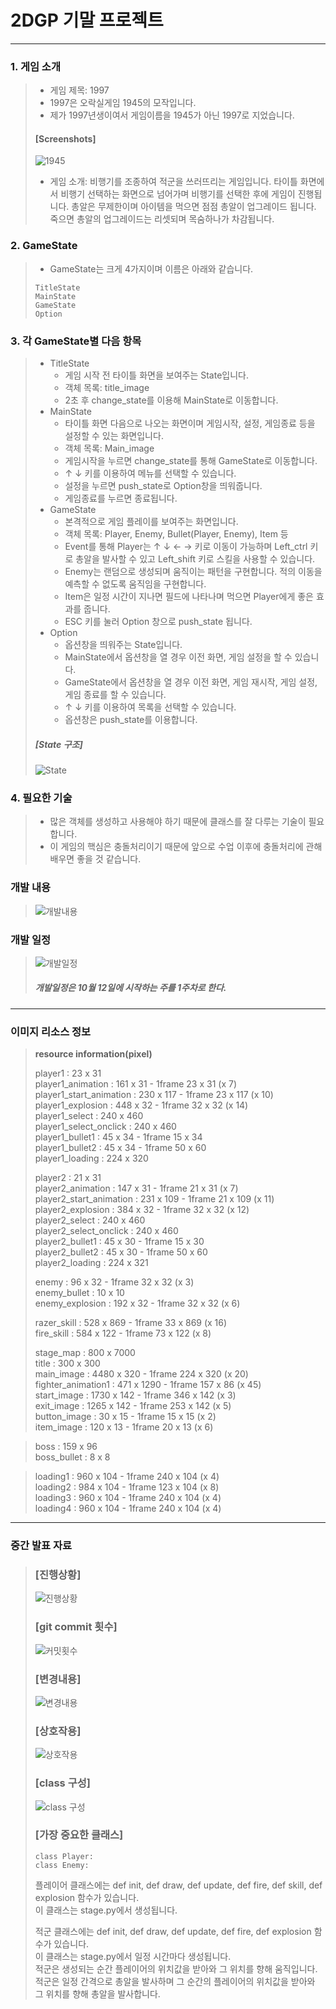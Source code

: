 # 2DGP 기말 프로젝트
-----------------------------------
### 1. 게임 소개
>+ 게임 제목: 1997
>+ 1997은 오락실게임 1945의 모작입니다.
>+ 제가 1997년생이여서 게임이름을 1945가 아닌 1997로 지었습니다.
>####      [Screenshots]
>![1945](https://user-images.githubusercontent.com/32861131/94073717-e4488800-fe32-11ea-93d5-09b78c45a9ba.png)
>+ 게임 소개: 비행기를 조종하여 적군을 쓰러뜨리는 게임입니다.
>  타이틀 화면에서 비행기 선택하는 화면으로 넘어가며 비행기를 선택한 후에 게임이 진행됩니다.
>  총알은 무제한이며 아이템을 먹으면 점점 총알이 업그레이드 됩니다.
>  죽으면 총알의 업그레이드는 리셋되며 목숨하나가 차감됩니다.
### 2. GameState
>+ GameState는 크게 4가지이며 이름은 아래와 같습니다.
>```
>TitleState
>MainState
>GameState
>Option
>```
### 3. 각 GameState별 다음 항목
>+ TitleState
>   + 게임 시작 전 타이틀 화면을 보여주는 State입니다.
>   + 객체 목록: title_image
>   + 2초 후 change_state를 이용해 MainState로 이동합니다.  
>+ MainState
>   + 타이틀 화면 다음으로 나오는 화면이며 게임시작, 설정, 게임종료 등을 설정할 수 있는 화면입니다.
>   + 객체 목록: Main_image
>   + 게임시작을 누르면 change_state를 통해 GameState로 이동합니다.
>   + ↑ ↓ 키를 이용하여 메뉴를 선택할 수 있습니다.
>   + 설정을 누르면 push_state로 Option창을 띄워줍니다.
>   + 게임종료를 누르면 종료됩니다.
>+ GameState
>   + 본격적으로 게임 플레이를 보여주는 화면입니다.
>   + 객체 목록: Player, Enemy, Bullet(Player, Enemy), Item 등
>   + Event를 통해 Player는 ↑ ↓ ← → 키로 이동이 가능하며 Left_ctrl 키로 총알을 발사할 수 있고 Left_shift 키로 스킬을 사용할 수 있습니다.  
>   + Enemy는 랜덤으로 생성되며 움직이는 패턴을 구현합니다. 적의 이동을 예측할 수 없도록 움직임을 구현합니다.
>   + Item은 일정 시간이 지나면 필드에 나타나며 먹으면 Player에게 좋은 효과를 줍니다.
>   + ESC 키를 눌러 Option 창으로 push_state 됩니다.
>+ Option
>   + 옵션창을 띄워주는 State입니다.
>   + MainState에서 옵션창을 열 경우 이전 화면, 게임 설정을 할 수 있습니다.
>   + GameState에서 옵션창을 열 경우 이전 화면, 게임 재시작, 게임 설정, 게임 종료를 할 수 있습니다.
>   + ↑ ↓ 키를 이용하여 목록을 선택할 수 있습니다.
>   + 옵션창은 push_state를 이용합니다.
>#####      [State 구조]  
>![State](https://user-images.githubusercontent.com/32861131/94073721-e6124b80-fe32-11ea-9562-ab827f40a2df.PNG)
### 4. 필요한 기술
>+ 많은 객체를 생성하고 사용해야 하기 때문에 클래스를 잘 다루는 기술이 필요합니다.
>+ 이 게임의 핵심은 충돌처리이기 때문에 앞으로 수업 이후에 충돌처리에 관해 배우면 좋을 것 같습니다.

### 개발 내용
>![개발내용](https://user-images.githubusercontent.com/32861131/95718825-ee2f0f80-0ca9-11eb-8636-3cc9e9967248.PNG)

### 개발 일정
>![개발일정](https://user-images.githubusercontent.com/32861131/95719363-a9f03f00-0caa-11eb-9181-511f198a6b2f.PNG)
>#####  개발일정은 10월 12일에 시작하는 주를 1주차로 한다.
-----------------------------------
### 이미지 리소스 정보
>**resource information(pixel)**
>
>player1 : 23 x 31  
>player1_animation : 161 x 31 - 1frame 23 x 31  (x 7)  
>player1_start_animation : 230 x 117 - 1frame 23 x 117 (x 10)  
>player1_explosion : 448 x 32 - 1frame  32 x 32 (x 14)  
>player1_select : 240 x 460  
>player1_select_onclick : 240 x 460  
>player1_bullet1 : 45 x 34 - 1frame 15 x 34  
>player1_bullet2 : 45 x 34 - 1frame 50 x 60  
>player1_loading : 224 x 320  
>
>player2 : 21 x 31  
>player2_animation : 147 x 31 - 1frame 21 x 31 (x 7)  
>player2_start_animation : 231 x 109 - 1frame 21 x 109 (x 11)  
>player2_explosion : 384 x 32 - 1frame 32 x 32 (x 12)  
>player2_select : 240 x 460  
>player2_select_onclick : 240 x 460  
>player2_bullet1 : 45 x 30 - 1frame 15 x 30  
>player2_bullet2 : 45 x 30 - 1frame 50 x 60  
>player2_loading : 224 x 321  
>
>enemy : 96 x 32 - 1frame 32 x 32 (x 3)  
>enemy_bullet : 10 x 10  
>enemy_explosion  : 192 x 32 - 1frame 32 x 32 (x 6)  
>
>razer_skill : 528 x 869 - 1frame 33 x 869 (x 16)  
>fire_skill : 584 x 122 - 1frame 73 x 122 (x 8)  
>
>stage_map : 800 x 7000  
>title : 300 x 300  
>main_image : 4480 x 320 - 1frame 224 x 320 (x 20)  
>fighter_animation1 : 471 x 1290 - 1frame 157 x 86 (x 45)  
>start_image : 1730 x 142 - 1frame 346 x 142 (x 3)  
>exit_image : 1265 x 142 - 1frame 253 x 142 (x 5)  
>button_image : 30 x 15 - 1frame 15 x 15 (x 2)  
>item_image : 120 x 13 - 1frame 20 x 13 (x 6)  

>boss : 159 x 96   
>boss_bullet : 8 x 8   

>loading1 : 960 x 104 - 1frame 240 x 104 (x 4)    
>loading2 : 984 x 104 - 1frame 123 x 104 (x 8)    
>loading3 : 960 x 104 - 1frame 240 x 104 (x 4)    
>loading4 : 960 x 104 - 1frame 240 x 104 (x 4)    
-----------------------------------
### 중간 발표 자료
>### [진행상황]   
>![진행상황](https://user-images.githubusercontent.com/32861131/99875908-7358fd00-2c36-11eb-9110-220a64274470.PNG)   
>### [git commit 횟수]   
>![커밋횟수](https://user-images.githubusercontent.com/32861131/99875902-6dfbb280-2c36-11eb-9ed6-3c551dab385b.PNG)   
>### [변경내용]   
>![변경내용](https://user-images.githubusercontent.com/32861131/99875906-718f3980-2c36-11eb-95de-6b05fd9a104c.PNG)   
>### [상호작용]   
>![상호작용](https://user-images.githubusercontent.com/32861131/99875911-7653ed80-2c36-11eb-9283-94a64c7c7565.PNG)   
>### [class 구성]   
>![class 구성](https://user-images.githubusercontent.com/32861131/99875910-748a2a00-2c36-11eb-9881-5f6e430be717.PNG)   
>### [가장 중요한 클래스]   
>```
>class Player:
>class Enemy:
>```
>플레이어 클래스에는 def init, def draw, def update, def fire, def skill, def explosion 함수가 있습니다.   
>이 클래스는 stage.py에서 생성됩니다.   
>
>적군 클래스에는 def init, def draw, def update, def fire, def explosion 함수가 있습니다.   
>이 클래스는 stage.py에서 일정 시간마다 생성됩니다.   
>적군은 생성되는 순간 플레이어의 위치값을 받아와 그 위치를 향해 움직입니다.   
>적군은 일정 간격으로 총알을 발사하며 그 순간의 플레이어의 위치값을 받아와 그 위치를 향해 총알을 발사합니다.   
